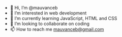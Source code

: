 - 👋 Hi, I’m @mauvanceb
- 👀 I’m interested in web development
- 🌱 I’m currently learning JavaScript, HTML and CSS
- 💞️ I’m looking to collaborate on coding
- 📫 How to reach me mauvanceb@gmail.com

<!---
mauvanceb/mauvanceb is a ✨ special ✨ repository because its `README.md` (this file) appears on your GitHub profile.
You can click the Preview link to take a look at your changes.
--->
